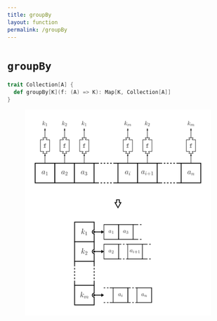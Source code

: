 ```yaml
---
title: groupBy
layout: function
permalink: /groupBy
---
```


# `groupBy`

~~~ scala
trait Collection[A] {
  def groupBy[K](f: (A) => K): Map[K, Collection[A]]
}
~~~

<figure class="diagram">
  <img src="images/groupBy.svg" alt="groupBy function">
  <!-- <figcaption class="diagram-desc"><code>groupBy</code> uses <code>p</code> to classify elements into two groups</figcaption> -->
</figure>
